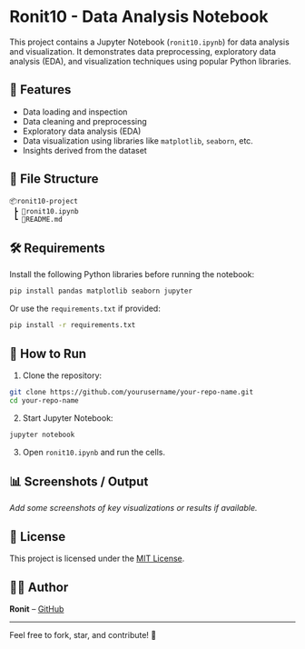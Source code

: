 # Ronit10 - Data Analysis Notebook

This project contains a Jupyter Notebook (`ronit10.ipynb`) for data analysis and visualization. It demonstrates data preprocessing, exploratory data analysis (EDA), and visualization techniques using popular Python libraries.

## 🚀 Features

- Data loading and inspection
- Data cleaning and preprocessing
- Exploratory data analysis (EDA)
- Data visualization using libraries like `matplotlib`, `seaborn`, etc.
- Insights derived from the dataset

## 📁 File Structure

```
📦ronit10-project
 ┣ 📜ronit10.ipynb
 ┗ 📜README.md
```

## 🛠️ Requirements

Install the following Python libraries before running the notebook:

```bash
pip install pandas matplotlib seaborn jupyter
```

Or use the `requirements.txt` if provided:

```bash
pip install -r requirements.txt
```

## 🔧 How to Run

1. Clone the repository:

```bash
git clone https://github.com/yourusername/your-repo-name.git
cd your-repo-name
```

2. Start Jupyter Notebook:

```bash
jupyter notebook
```

3. Open `ronit10.ipynb` and run the cells.

## 📊 Screenshots / Output

_Add some screenshots of key visualizations or results if available._

## 📄 License

This project is licensed under the [MIT License](LICENSE).

## 🙋‍♂️ Author

**Ronit** – [GitHub](https://github.com/yourusername)

---

Feel free to fork, star, and contribute! 🌟
